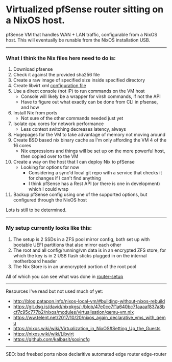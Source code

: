 # Virtualized pfSense router sitting on a NixOS host. 

   pfSense VM that handles WAN + LAN traffic, configurable from a NixOS host. This will eventually be runable from the NixOS installation USB.  

---
    
### What I think the Nix files here need to do is:
1. Download pfsense
2. Check it against the provided sha256 file
3. Create a raw image of specified size inside specified directory
4. Create libvirt xml [configuration file](https://github.com/brodyck/nix-khoda-hafez/blob/2eff391b877adc2cd1a2e9803b8884c910067a2f/cfg/virtualisation/vms/pfsense.xml)
5. Use a direct console (not IP) to run commands on the VM host
    - Console will likely be a wrapper for virsh commands, if not the API
    - Have to figure out what exactly can be done from CLI in pfsense, and how    
6. Install Nix from ports
    - Not sure of the other commands needed just yet
7. Isolate cpu cores for network performance
    - Less context switching decreases latency, always
8. Hugepages for the VM to take advantage of memory not moving around
9. Create BSD based nix binary cache as I'm only affording the VM 4 of the 16 cores
    - Nix expressions and things will be set up on the more powerful host, then copied over to the VM
10. Create a way on the host that I can deploy Nix to pfSense
    - Looking for options for now
      - Considering a sync'd local git repo with a service that checks it for changes if I can't find anything
      - I think pfSense has a Rest API (or there is one in development) which I could wrap
11. Backup pfSense config using one of the supported options, but configured through the NixOS host  

   Lots is still to be determined.
  
---
### My setup currently looks like this:
1. The setup is 2 SSDs in a ZFS pool mirror config, both set up with bootable UEFI partitions that also mirror each other
2. The root and all config/running/vm data is in an encrypted ZFS store, for which the key is in 2 USB flash sticks plugged in on the internal motherboard header
3. The Nix Store is in an unencrypted portion of the root pool  

All of which you can see what was done in [router-setup](../master/router-setup)

---

Resources I've read but not used much of yet:
- http://blog.patapon.info/nixos-local-vm/#building-without-nixos-rebuild
- https://git.dsg.is/david/nixpkgs/-/blob/47e0ce7f1a640bc71aaaaf837a8bcf7c95c777b2/nixos/modules/virtualisation/qemu-vm.nix
- https://ww.telent.net/2017/10/20/nixos_again_declarative_vms_with_qemu
- https://nixos.wiki/wiki/Virtualization_in_NixOS#Setting_Up_the_Guests
- https://nixos.wiki/wiki/Libvirt
- https://github.com/kalbasit/soxincfg
---
SEO:
bsd freebsd ports nixos declaritive automated edge router edge-router
